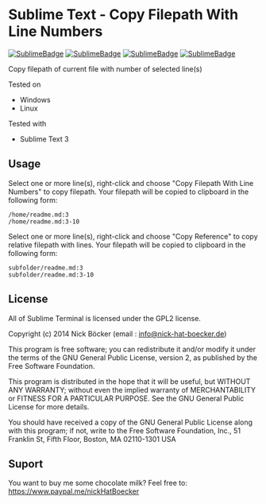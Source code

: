 # Sublime Text - Copy Filepath With Line Numbers

[![SublimeBadge](http://sublime-badge.nick-hat-boecker.de/badge/total/Copy%2520Filepath%2520With%2520Line%2520Numbers.svg/)](http://sublime-badge.nick-hat-boecker.de/) [![SublimeBadge](http://sublime-badge.nick-hat-boecker.de/badge/osx/Copy%2520Filepath%2520With%2520Line%2520Numbers.svg/)](http://sublime-badge.nick-hat-boecker.de/) [![SublimeBadge](http://sublime-badge.nick-hat-boecker.de/badge/windows/Copy%2520Filepath%2520With%2520Line%2520Numbers.svg/)](http://sublime-badge.nick-hat-boecker.de/) [![SublimeBadge](http://sublime-badge.nick-hat-boecker.de/badge/linux/Copy%2520Filepath%2520With%2520Line%2520Numbers.svg/)](http://sublime-badge.nick-hat-boecker.de/)


Copy filepath of current file with number of selected line(s)

Tested on
- Windows
- Linux

Tested with
- Sublime Text 3

## Usage

Select one or more line(s), right-click and choose "Copy Filepath With Line Numbers" to copy filepath.
Your filepath will be copied to clipboard in the following form:
```
/home/readme.md:3
/home/readme.md:3-10
```

Select one or more line(s), right-click and choose "Copy Reference" to copy relative filepath with lines.
Your filepath will be copied to clipboard in the following form:
```
subfolder/readme.md:3
subfolder/readme.md:3-10
```

## License

All of Sublime Terminal is licensed under the GPL2 license.

Copyright (c) 2014 Nick Böcker (email : info@nick-hat-boecker.de)

This program is free software; you can redistribute it and/or modify
it under the terms of the GNU General Public License, version 2, as
published by the Free Software Foundation.

This program is distributed in the hope that it will be useful,
but WITHOUT ANY WARRANTY; without even the implied warranty of
MERCHANTABILITY or FITNESS FOR A PARTICULAR PURPOSE.  See the
GNU General Public License for more details.

You should have received a copy of the GNU General Public License
along with this program; if not, write to the Free Software
Foundation, Inc., 51 Franklin St, Fifth Floor, Boston, MA  02110-1301  USA

## Suport

You want to buy me some chocolate milk? Feel free to: https://www.paypal.me/nickHatBoecker
